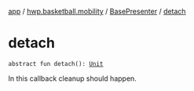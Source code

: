 [app](../../index.md) / [hwp.basketball.mobility](../index.md) / [BasePresenter](index.md) / [detach](.)

# detach

`abstract fun detach(): `[`Unit`](https://kotlinlang.org/api/latest/jvm/stdlib/kotlin/-unit/index.html)

In this callback cleanup should happen.

